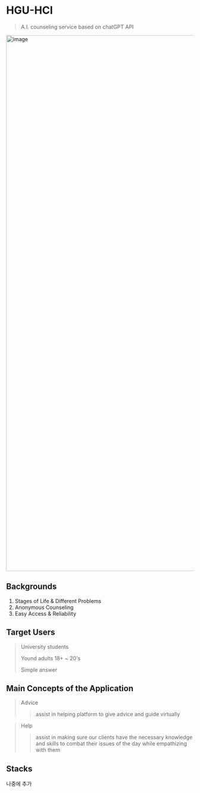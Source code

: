 # HGU-HCI
> A.I. counseling service based on chatGPT API


<img width="1440" alt="image" src="https://github.com/alexcho617/HGU-HCI/assets/117165485/03a78654-3d57-4644-9548-2b0bba8eabd5">

## Backgrounds
1. Stages of Life & Different Problems
2. Anonymous Counseling
3. Easy Access & Reliability

## Target Users
> University students
>
>
> Yound adults 18+ ~ 20's
>
>
> Simple answer

## Main Concepts of the Application
> Advice
> > assist in helping platform to give advice and guide virtually


> Help
> > assist in making sure our clients have the necessary knowledge and skills to combat their issues of the day while empathizing with them

## Stacks
나중에 추가


## 

